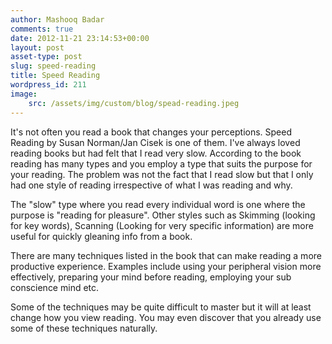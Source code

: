```yaml
---
author: Mashooq Badar
comments: true
date: 2012-11-21 23:14:53+00:00
layout: post
asset-type: post
slug: speed-reading
title: Speed Reading
wordpress_id: 211
image:
    src: /assets/img/custom/blog/spead-reading.jpeg
---
```


It's not often you read a book that changes your perceptions. Speed Reading by Susan Norman/Jan Cisek is one of them. I've always loved reading books but had felt that I read very slow. According to the book reading has many types and you employ a type that suits the purpose for your reading. The problem was not the fact that I read slow but that I only had one style of reading irrespective of what I was reading and why.

The "slow" type where you read every individual word is one where the purpose is "reading for pleasure". Other styles such as Skimming (looking for key words), Scanning (Looking for very specific information) are more useful for quickly gleaning info from a book.

There are many techniques listed in the book that can make reading a more productive experience. Examples include using your peripheral vision more effectively, preparing your mind before reading, employing your sub conscience mind etc.

Some of the techniques may be quite difficult to master but it will at least change how you view reading. You may even discover that you already use some of these techniques naturally.




